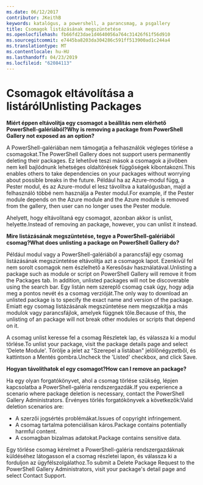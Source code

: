 ```yaml
---
ms.date: 06/12/2017
contributor: JKeithB
keywords: katalógus, a powershell, a parancsmag, a psgallery
title: Csomagok listázásának megszüntetése
ms.openlocfilehash: fb66fd23dae1d4640056a764c31426f61f56d910
ms.sourcegitcommit: e7445ba8203da304286c591ff513900ad1c244a4
ms.translationtype: MT
ms.contentlocale: hu-HU
ms.lasthandoff: 04/23/2019
ms.locfileid: "62084113"
---
```

# <a name="unlisting-packages"></a><span data-ttu-id="a0d31-103">Csomagok eltávolítása a listáról</span><span class="sxs-lookup"><span data-stu-id="a0d31-103">Unlisting Packages</span></span>

<span data-ttu-id="a0d31-104">**Miért éppen eltávolítja egy csomagot a beállítás nem elérhető PowerShell-galériából?**</span><span class="sxs-lookup"><span data-stu-id="a0d31-104">**Why is removing a package from PowerShell Gallery not exposed as an option?**</span></span>

<span data-ttu-id="a0d31-105">A PowerShell-galériában nem támogatja a felhasználók végleges törlése a csomagokat.</span><span class="sxs-lookup"><span data-stu-id="a0d31-105">The PowerShell Gallery does not support users permanently deleting their packages.</span></span>
<span data-ttu-id="a0d31-106">Ez lehetővé teszi mások a csomagok a jövőben nem kell bajlódnunk lehetséges oldaltörések függőségek kibontakozni.</span><span class="sxs-lookup"><span data-stu-id="a0d31-106">This enables others to take dependencies on your packages without worrying about possible breaks in the future.</span></span>
<span data-ttu-id="a0d31-107">Például ha az Azure-modul függ, a Pester modul, és az Azure-modul el lesz távolítva a katalógusban, majd a felhasználó többé nem használja a Pester modul.</span><span class="sxs-lookup"><span data-stu-id="a0d31-107">For example, if the Pester module depends on the Azure module and the Azure module is removed from the gallery, then user can no longer uses the Pester module.</span></span>

<span data-ttu-id="a0d31-108">Ahelyett, hogy eltávolítaná egy csomagot, azonban akkor is unlist, helyette.</span><span class="sxs-lookup"><span data-stu-id="a0d31-108">Instead of removing an package, however, you can unlist it instead.</span></span>

<span data-ttu-id="a0d31-109">**Mire listázásának megszüntetése, tegye a PowerShell-galériából csomag?**</span><span class="sxs-lookup"><span data-stu-id="a0d31-109">**What does unlisting a package on PowerShell Gallery do?**</span></span>

<span data-ttu-id="a0d31-110">Például modul vagy a PowerShell-galériából a parancsfájl egy csomag listázásának megszüntetése eltávolítja azt a csomagok lapot. Ezenkívül fel nem sorolt csomagok nem észlelhető a Keresősáv használatával.</span><span class="sxs-lookup"><span data-stu-id="a0d31-110">Unlisting a package such as module or script on PowerShell Gallery will remove it from the Packages tab. In addition, unlisted packages will not be discoverable using the search bar.</span></span>
<span data-ttu-id="a0d31-111">Egy listán nem szereplő csomag csak úgy, hogy adja meg a pontos nevét és a csomag verzióját.</span><span class="sxs-lookup"><span data-stu-id="a0d31-111">The only way to download an unlisted package is to specify the exact name and version of the package.</span></span>
<span data-ttu-id="a0d31-112">Emiatt egy csomag listázásának megszüntetése nem megszakítja a más modulok vagy parancsfájlok, amelyek függnek tőle.</span><span class="sxs-lookup"><span data-stu-id="a0d31-112">Because of this, the unlisting of an package will not break other modules or scripts that depend on it.</span></span>

<span data-ttu-id="a0d31-113">A csomag unlist keresse fel a csomag Részletek lap, és válassza ki a modul törlése.</span><span class="sxs-lookup"><span data-stu-id="a0d31-113">To unlist your package, visit the package details page and select 'Delete Module'.</span></span> <span data-ttu-id="a0d31-114">Törölje a jelet az "Szerepel a listában" jelölőnégyzetből, és kattintson a Mentés gombra.</span><span class="sxs-lookup"><span data-stu-id="a0d31-114">Uncheck the 'Listed' checkbox, and click Save.</span></span>

<span data-ttu-id="a0d31-115">**Hogyan távolíthatok el egy csomagot?**</span><span class="sxs-lookup"><span data-stu-id="a0d31-115">**How can I remove an package?**</span></span>

<span data-ttu-id="a0d31-116">Ha egy olyan forgatókönyvet, ahol a csomag törlése szükség, lépjen kapcsolatba a PowerShell-galéria rendszergazdák.</span><span class="sxs-lookup"><span data-stu-id="a0d31-116">If you experience a scenario where package deletion is necessary, contact the PowerShell Gallery Administrators.</span></span>
<span data-ttu-id="a0d31-117">Érvényes törlés forgatókönyvek a következők:</span><span class="sxs-lookup"><span data-stu-id="a0d31-117">Valid deletion scenarios are:</span></span>
- <span data-ttu-id="a0d31-118">A szerzői jogsértés problémákat.</span><span class="sxs-lookup"><span data-stu-id="a0d31-118">Issues of copyright infringement.</span></span>
- <span data-ttu-id="a0d31-119">A csomag tartalma potenciálisan káros.</span><span class="sxs-lookup"><span data-stu-id="a0d31-119">Package contains potentially harmful content.</span></span>
- <span data-ttu-id="a0d31-120">A csomagban bizalmas adatokat.</span><span class="sxs-lookup"><span data-stu-id="a0d31-120">Package contains sensitive data.</span></span>

<span data-ttu-id="a0d31-121">Egy törlése csomag kérelmet a PowerShell-galéria rendszergazdáknak küldéséhez látogasson el a csomag részletei lapon, és válassza ki a forduljon az ügyfélszolgálathoz.</span><span class="sxs-lookup"><span data-stu-id="a0d31-121">To submit a Delete Package Request to the PowerShell Gallery Administrators, visit your package's detail page and select Contact Support.</span></span>
